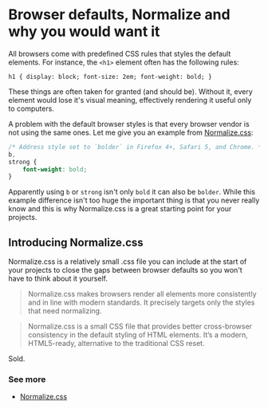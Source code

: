 # Browser defaults, Normalize and why you would want it

All browsers come with predefined CSS rules that styles the default elements.
For instance, the `<h1>` element often has the following rules:

`h1 { display: block; font-size: 2em; font-weight: bold; }`

These things are often taken for granted (and should be). Without it, every element would lose it's visual meaning, effectively rendering it useful only to computers.

A problem with the default browser styles is that every browser vendor is not using the same ones. Let me give you an example from [Normalize.css](http://necolas.github.com/normalize.css/):

```css
/* Address style set to `bolder` in Firefox 4+, Safari 5, and Chrome. */
b,
strong {
	font-weight: bold;
}
```

Apparently using `b` or `strong` isn't only `bold` it can also be `bolder`. While this example difference isn't too huge the important thing is that you never really know and this is why Normalize.css is a great starting point for your projects.


## Introducing Normalize.css

Normalize.css is a relatively small .css file you can include at the start of your projects to close the gaps between browser defaults so you won't have to think about it yourself.

> Normalize.css makes browsers render all elements more consistently and in line with modern standards. It precisely targets only the styles that need normalizing.

> Normalize.css is a small CSS file that provides better cross-browser consistency in the default styling of HTML elements. It’s a modern, HTML5-ready, alternative to the traditional CSS reset.

Sold.

### See more

- [Normalize.css](http://necolas.github.com/normalize.css:/)
